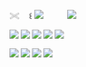   𓏵 ㅤ꒰ ![](https://64.media.tumblr.com/1ed9acdc6c7ccb2db2bad2951580c1ab/2f692420ece9ceb5-97/s75x75_c1/5a3d1169e7d9818b2f3886b836447518d1eeae97.gifv)ㅤㅤㅤ ![](https://komarev.com/ghpvc/?username=r3n4u&color=blue)
  
   ![](https://64.media.tumblr.com/c55bc60b363e10b42877e9a446701280/e4f8c035f1add387-ac/s75x75_c1/3b47ab884b2999359306d8305240026714f2224d.gifv) ![](https://64.media.tumblr.com/f692a5066564b702fcc4b70e080b550b/3460366af3bae7be-cb/s100x200/6a716425650b65d64483911c76010f8f3074c91a.gifv) ![](https://64.media.tumblr.com/e1d698b9d084f8ad34d84aaef589bf6d/3460366af3bae7be-a7/s100x200/47aadfd4d6bf10445271683321c81ef6aaf0b688.gifv) ![](https://64.media.tumblr.com/697e9790f113dbdee592f192368925f6/3460366af3bae7be-be/s100x200/88fa8fd7a8b2748d450067943d15f4fc1295a5dd.gifv) ![](https://64.media.tumblr.com/c55bc60b363e10b42877e9a446701280/e4f8c035f1add387-ac/s75x75_c1/3b47ab884b2999359306d8305240026714f2224d.gifv)


  

  ![](https://64.media.tumblr.com/47b6107eda41e979048b0465b3fb94f8/4ae708fa88fd6797-34/s75x75_c1/77eaca62a2dc5d2261a7de1be8a6569e3fb82b5d.gifv) ![](https://sun9-63.userapi.com/c903221/u834147692/d15/-3/x_c0b2c05615.jpg) ![](https://sun9-27.userapi.com/c903221/u834147692/d8/-3/x_5d3ac380f1.jpg) ![](https://64.media.tumblr.com/47b6107eda41e979048b0465b3fb94f8/4ae708fa88fd6797-34/s75x75_c1/77eaca62a2dc5d2261a7de1be8a6569e3fb82b5d.gifv)


   

